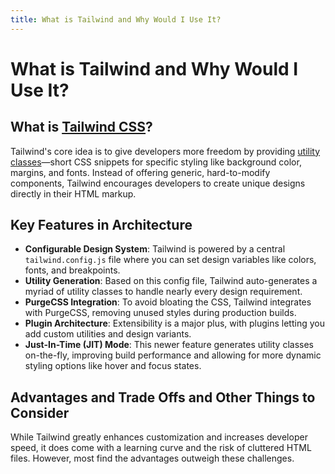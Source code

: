 ```yaml
---
title: What is Tailwind and Why Would I Use It?
---
```


# What is Tailwind and Why Would I Use It?

## What is [Tailwind CSS](https://tailwindcss.com)?

Tailwind's core idea is to give developers more freedom by providing [utility classes](/utility-first)—short CSS snippets for specific styling like background color, margins, and fonts. Instead of offering generic, hard-to-modify components, Tailwind encourages developers to create unique designs directly in their HTML markup.

## Key Features in Architecture

- **Configurable Design System**: Tailwind is powered by a central `tailwind.config.js` file where you can set design variables like colors, fonts, and breakpoints.
- **Utility Generation**: Based on this config file, Tailwind auto-generates a myriad of utility classes to handle nearly every design requirement.
- **PurgeCSS Integration**: To avoid bloating the CSS, Tailwind integrates with PurgeCSS, removing unused styles during production builds.
- **Plugin Architecture**: Extensibility is a major plus, with plugins letting you add custom utilities and design variants.
- **Just-In-Time (JIT) Mode**: This newer feature generates utility classes on-the-fly, improving build performance and allowing for more dynamic styling options like hover and focus states.

## Advantages and Trade Offs and Other Things to Consider

While Tailwind greatly enhances customization and increases developer speed, it does come with a learning curve and the risk of cluttered HTML files. However, most find the advantages outweigh these challenges.

